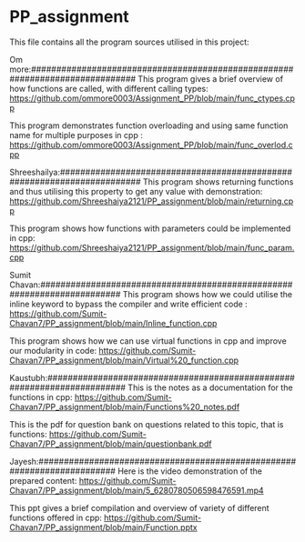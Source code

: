 # PP_assignment
This file contains all the program sources 
utilised in this project:

Om more:#############################################################################
This program gives a brief overview of how functions are called, with different calling types:
https://github.com/ommore0003/Assignment_PP/blob/main/func_ctypes.cpp

This program demonstrates function overloading and using same function name for multiple purposes in cpp :
https://github.com/ommore0003/Assignment_PP/blob/main/func_overlod.cpp

Shreeshailya:########################################################################
This program shows returning functions and thus utilising this property to get any value with demonstration:
https://github.com/Shreeshaiya2121/PP_assignment/blob/main/returning.cpp

This program shows how functions with parameters could be implemented in cpp:
https://github.com/Shreeshaiya2121/PP_assignment/blob/main/func_param.cpp

Sumit Chavan:########################################################################
This program shows how we could utilise the inline keyword to bypass the compiler and write efficient code :
https://github.com/Sumit-Chavan7/PP_assignment/blob/main/Inline_function.cpp

This program shows how we can use virtual functions in cpp and improve our modularity in code:
https://github.com/Sumit-Chavan7/PP_assignment/blob/main/Virtual%20_function.cpp

Kaustubh:########################################################################
This is the notes as a documentation for the functions in cpp:
https://github.com/Sumit-Chavan7/PP_assignment/blob/main/Functions%20_notes.pdf

This is the pdf for question bank on questions related to this topic, that is functions:
https://github.com/Sumit-Chavan7/PP_assignment/blob/main/questionbank.pdf

Jayesh:########################################################################
Here is the video demonstration of the prepared content:
https://github.com/Sumit-Chavan7/PP_assignment/blob/main/5_6280780506598476591.mp4

This ppt gives a brief compilation and overview of variety of different functions offered in cpp:
https://github.com/Sumit-Chavan7/PP_assignment/blob/main/Function.pptx
